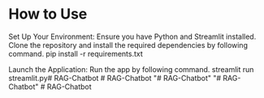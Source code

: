 # How to Use

Set Up Your Environment: Ensure you have Python and Streamlit installed. Clone the repository and install the required dependencies by following command.
   pip install -r requirements.txt

Launch the Application: Run the app by following command.
   streamlit run streamlit.py#   R A G - C h a t b o t  
 #   R A G - C h a t b o t  
 "# RAG-Chatbot" 
"# RAG-Chatbot" 
#   R A G - C h a t b o t  
 